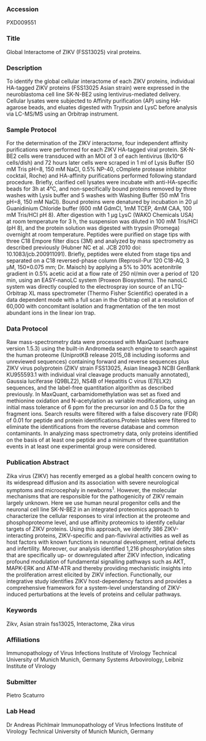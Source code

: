 ### Accession
PXD009551

### Title
Global Interactome of ZIKV (FSS13025) viral proteins.

### Description
To identify the global cellular interactome of each ZIKV proteins, individual HA-tagged ZIKV proteins (FSS13025 Asian strain) were expressed in the neuroblastoma cell line SK-N-BE2 using lentivirus-mediated delivery. Cellular lysates were subjected to Affinity purification (AP) using HA-agarose beads, and eluates digested with Trypsin and LysC before analysis via LC-MS/MS using an Orbitrap instrument.

### Sample Protocol
For the determination of the ZIKV interactome, four independent affinity purifications were performed for each ZIKV HA-tagged viral protein. SK-N-BE2 cells were transduced with an MOI of 3 of each lentivirus (8x10^6 cells/dish) and 72 hours later cells were scraped in 1 ml of Lysis Buffer (50 mM Tris pH=8, 150 mM NaCl, 0.5% NP-40, cOmplete protease inhibitor cocktail, Roche) and HA-affinity purifications performed following standard procedure. Briefly, clarified cell lysates were incubate with anti-HA-specific beads for 3h at 4°C, and non-specifically bound proteins removed by three washes with Lysis buffer and 5 washes with Washing Buffer (50 mM Tris pH=8, 150 mM NaCl).  Bound proteins were denatured by incubation in 20 µl Guanidinium Chloride buffer (600 mM GdmCl, 1mM TCEP, 4mM CAA, 100 mM Tris/HCl pH 8). After digestion with 1 µg LysC (WAKO Chemicals USA) at room temperature for 3 h, the suspension was diluted in 100 mM Tris/HCl (pH 8), and the protein solution was digested with trypsin (Promega) overnight at room temperature. Peptides were purified on stage tips with three C18 Empore filter discs (3M) and analyzed by mass spectrometry as described previously (Hubner NC et al. JCB 2010 doi: 10.1083/jcb.200911091). Briefly, peptides were eluted from stage tips and separated on a C18 reversed-phase column (Reprosil-Pur 120 C18-AQ, 3 µM, 150×0.075 mm; Dr. Maisch) by applying a 5% to 30% acetonitrile gradient in 0.5% acetic acid at a flow rate of 250 nl/min over a period of 120 min, using an EASY-nanoLC system (Proxeon Biosystems). The nanoLC system was directly coupled to the electrospray ion source of an LTQ-Orbitrap XL mass spectrometer (Thermo Fisher Scientific) operated in a data dependent mode with a full scan in the Orbitrap cell at a resolution of 60,000 with concomitant isolation and fragmentation of the ten most abundant ions in the linear ion trap.

### Data Protocol
Raw mass-spectrometry data were processed with MaxQuant (software version 1.5.3) using the built-in Andromeda search engine to search against the human proteome (UniprotKB release 2015_08 including isoforms and unreviewed sequences) containing forward and reverse sequences plus ZIKV virus polyprotein (ZIKV strain FSS13025, Asian lineage3 NCBI GenBank KU955593.1 with individual viral cleavage products manually annotated), Gaussia luciferase (Q9BLZ2), NS4B of Hepatitis C virus (E7ELX2) sequences, and the label-free quantitation algorithm as described previously. In MaxQuant, carbamidomethylation was set as fixed and methionine oxidation and N-acetylation as variable modifications, using an initial mass tolerance of 6 ppm for the precursor ion and 0.5 Da for the fragment ions. Search results were filtered with a false discovery rate (FDR) of 0.01 for peptide and protein identifications.Protein tables were filtered to eliminate the identifications from the reverse database and common contaminants. In analyzing mass spectrometry data, only proteins identified on the basis of at least one peptide and a minimum of three quantitation events in at least one experimental group were considered.

### Publication Abstract
Zika virus (ZIKV) has recently emerged as a global health concern owing to its widespread diffusion and its association with severe neurological symptoms and microcephaly in newborns<sup>1</sup>. However, the molecular mechanisms that are responsible for the pathogenicity of ZIKV remain largely unknown. Here we use human neural progenitor cells and the neuronal cell line SK-N-BE2 in an integrated proteomics approach to characterize the cellular responses to viral infection at the proteome and phosphoproteome level, and use affinity proteomics to identify cellular targets of ZIKV proteins. Using this approach, we identify 386 ZIKV-interacting proteins, ZIKV-specific and pan-flaviviral activities as well as host factors with known functions in neuronal development, retinal defects and infertility. Moreover, our analysis identified 1,216 phosphorylation sites that are specifically up- or downregulated after ZIKV infection, indicating profound modulation of fundamental signalling pathways such as AKT, MAPK-ERK and ATM-ATR and thereby providing mechanistic insights into the proliferation arrest elicited by ZIKV infection. Functionally, our integrative study identifies ZIKV host-dependency factors and provides a comprehensive framework for a system-level understanding of ZIKV-induced perturbations at the levels of proteins and cellular pathways.

### Keywords
Zikv, Asian strain fss13025, Interactome, Zika virus

### Affiliations
Immunopathology of Virus Infections Institute of Virology Technical University of Munich Munich, Germany
Systems Arbovirology, Leibniz Institute of Virology

### Submitter
Pietro Scaturro

### Lab Head
Dr Andreas Pichlmair
Immunopathology of Virus Infections Institute of Virology Technical University of Munich Munich, Germany


